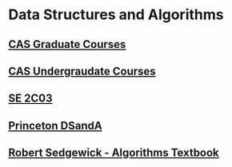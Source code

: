 # Data Structures and Algorithms
## [CAS Graduate Courses](https://academiccalendars.romcmaster.ca/preview_program.php?catoid=25&poid=14714)
## [CAS Undergraudate Courses](https://www.eng.mcmaster.ca/cas/programs/course-listing)

## [SE 2C03](http://www.cas.mcmaster.ca/~gk/courses/SE2C03.html)
## [Princeton DSandA](https://www.cs.princeton.edu/courses/archive/fall10/cos226/info.html)

## [Robert Sedgewick - Algorithms Textbook](https://algs4.cs.princeton.edu/home/)
